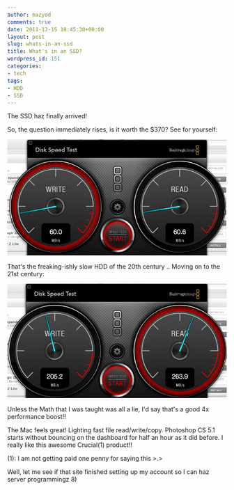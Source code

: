 ```yaml
---
author: mazyod
comments: true
date: 2011-12-15 18:45:30+00:00
layout: post
slug: whats-in-an-ssd
title: What's in an SSD?
wordpress_id: 151
categories:
- tech
tags:
- HDD
- SSD
---
```


The SSD haz finally arrived!

So, the question immediately rises, is it worth the $370? See for yourself:

[![image](/images/screen-shot-2011-12-15-at-3-58-23-pm.png)](/images/screen-shot-2011-12-15-at-3-58-23-pm.png)

That's the freaking-ishly slow HDD of the 20th century .. Moving on to the 21st century:

[![image](/images/screen-shot-2011-12-15-at-3-57-44-pm.png)](/images/screen-shot-2011-12-15-at-3-57-44-pm.png)

Unless the Math that I was taught was all a lie, I'd say that's a good 4x performance boost!!

The Mac feels great! Lighting fast file read/write/copy. Photoshop CS 5.1 starts without bouncing on the dashboard for half an hour as it did before. I really like this awesome Crucial(1) product!!

(1): I am not getting paid one penny for saying this >.>

Well, let me see if that site finished setting up my account so I can haz server programmingz 8)
